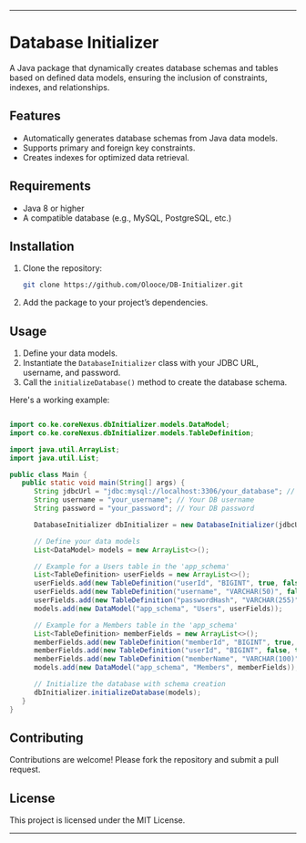 
---

# Database Initializer

A Java package that dynamically creates database schemas and tables based on defined data models, ensuring the inclusion of constraints, indexes, and relationships.

## Features

- Automatically generates database schemas from Java data models.
- Supports primary and foreign key constraints.
- Creates indexes for optimized data retrieval.

## Requirements

- Java 8 or higher
- A compatible database (e.g., MySQL, PostgreSQL, etc.)

## Installation

1. Clone the repository:
   ```bash
   git clone https://github.com/Olooce/DB-Initializer.git
   ```
2. Add the package to your project’s dependencies.

## Usage

1. Define your data models.
2. Instantiate the `DatabaseInitializer` class with your JDBC URL, username, and password.
3. Call the `initializeDatabase()` method to create the database schema.

Here's a working example:

```java

import co.ke.coreNexus.dbInitializer.models.DataModel;
import co.ke.coreNexus.dbInitializer.models.TableDefinition;

import java.util.ArrayList;
import java.util.List;

public class Main {
   public static void main(String[] args) {
      String jdbcUrl = "jdbc:mysql://localhost:3306/your_database"; // Change this to your DB URL
      String username = "your_username"; // Your DB username
      String password = "your_password"; // Your DB password

      DatabaseInitializer dbInitializer = new DatabaseInitializer(jdbcUrl, username, password);

      // Define your data models 
      List<DataModel> models = new ArrayList<>();

      // Example for a Users table in the 'app_schema'
      List<TableDefinition> userFields = new ArrayList<>();
      userFields.add(new TableDefinition("userId", "BIGINT", true, false, null, null, false));
      userFields.add(new TableDefinition("username", "VARCHAR(50)", false, false, null, null, false));
      userFields.add(new TableDefinition("passwordHash", "VARCHAR(255)", false, false, null, null, false));
      models.add(new DataModel("app_schema", "Users", userFields));

      // Example for a Members table in the 'app_schema'
      List<TableDefinition> memberFields = new ArrayList<>();
      memberFields.add(new TableDefinition("memberId", "BIGINT", true, false, null, null, false));
      memberFields.add(new TableDefinition("userId", "BIGINT", false, true, "Users", "userId", false));
      memberFields.add(new TableDefinition("memberName", "VARCHAR(100)", false, false, null, null, false));
      models.add(new DataModel("app_schema", "Members", memberFields));

      // Initialize the database with schema creation
      dbInitializer.initializeDatabase(models);
   }
}

```

## Contributing

Contributions are welcome! Please fork the repository and submit a pull request.

## License

This project is licensed under the MIT License.

---

